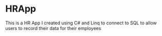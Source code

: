 # HRApp

This is a HR App I created using C# and Linq to connect to SQL to allow users to record their data for their employees
